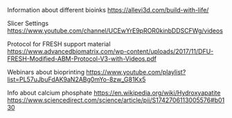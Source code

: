 Information about different bioinks
https://allevi3d.com/build-with-life/

Slicer Settings
https://www.youtube.com/channel/UCEwYrE9pROR0kinbDDSCFWg/videos

Protocol for FRESH support material
https://www.advancedbiomatrix.com/wp-content/uploads/2017/11/DFU-FRESH-Modified-ABM-Protocol-V3-with-Videos.pdf

Webinars about bioprinting
https://www.youtube.com/playlist?list=PL57uJbuFdAK9aN2ABg0mYo-8zw_G81Kx5

Info about calcium phosphate
https://en.wikipedia.org/wiki/Hydroxyapatite
https://www.sciencedirect.com/science/article/pii/S1742706113005576#b0130
